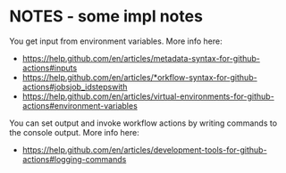 # NOTES - some impl notes

You get input from environment variables. More info here:

* https://help.github.com/en/articles/metadata-syntax-for-github-actions#inputs
* https://help.github.com/en/articles/*orkflow-syntax-for-github-actions#jobsjob_idstepswith
* https://help.github.com/en/articles/virtual-environments-for-github-actions#environment-variables

You can set output and invoke workflow actions by writing
commands to the console output.  More info here:

* https://help.github.com/en/articles/development-tools-for-github-actions#logging-commands
